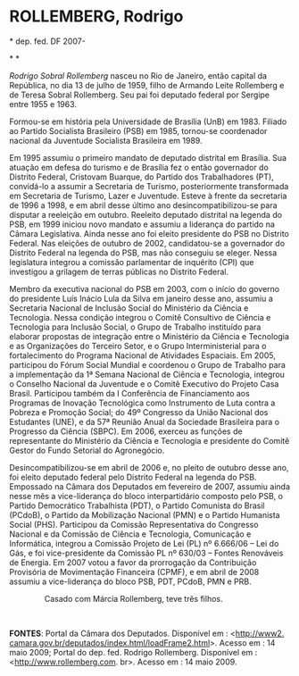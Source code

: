 ROLLEMBERG, Rodrigo
===================

\* dep. fed. DF 2007-

* *

*Rodrigo Sobral Rollemberg* nasceu no Rio de Janeiro, então capital da
República, no dia 13 de julho de 1959, filho de Armando Leite Rollemberg
e de Teresa Sobral Rollemberg. Seu pai foi deputado federal por Sergipe
entre 1955 e 1963.

Formou-se em história pela Universidade de Brasília (UnB) em 1983.
Filiado ao Partido Socialista Brasileiro (PSB) em 1985, tornou-se
coordenador nacional da Juventude Socialista Brasileira em 1989.

Em 1995 assumiu o primeiro mandato de deputado distrital em Brasília.
Sua atuação em defesa do turismo e de Brasília fez o então governador do
Distrito Federal, Cristovam Buarque, do Partido dos Trabalhadores (PT),
convidá-lo a assumir a Secretaria de Turismo, posteriormente
transformada em Secretaria de Turismo, Lazer e Juventude. Esteve à
frente da secretaria de 1996 a 1998, e em abril desse último ano
desincompatibilizou-se para disputar a reeleição em outubro. Reeleito
deputado distrital na legenda do PSB, em 1999 iniciou novo mandato e
assumiu a liderança do partido na Câmara Legislativa. Ainda nesse ano
foi eleito presidente do PSB no Distrito Federal. Nas eleições de
outubro de 2002, candidatou-se a governador do Distrito Federal na
legenda do PSB, mas não conseguiu se eleger. Nessa legislatura integrou
a comissão parlamentar de inquérito (CPI) que investigou a grilagem de
terras públicas no Distrito Federal.

Membro da executiva nacional do PSB em 2003, com o início do governo do
presidente Luís Inácio Lula da Silva em janeiro desse ano, assumiu a
Secretaria Nacional de Inclusão Social do Ministério da Ciência e
Tecnologia. Nessa condição integrou o Comitê Consultivo de Ciência e
Tecnologia para Inclusão Social, o Grupo de Trabalho instituído para
elaborar propostas de integração entre o Ministério da Ciência e
Tecnologia e as Organizações do Terceiro Setor, e o Grupo
Interministerial para o fortalecimento do Programa Nacional de
Atividades Espaciais. Em 2005, participou do Fórum Social Mundial e
coordenou o Grupo de Trabalho para a implementação da 1ª Semana Nacional
de Ciência e Tecnologia, integrou o Conselho Nacional da Juventude e o
Comitê Executivo do Projeto Casa Brasil. Participou também da I
Conferência de Financiamento aos Programas de Inovação Tecnológica como
Instrumento de Luta contra a Pobreza e Promoção Social; do 49º Congresso
da União Nacional dos Estudantes (UNE), e da 57ª Reunião Anual da
Sociedade Brasileira para o Progresso da Ciência (SBPC). Em 2006,
exerceu as funções de representante do Ministério da Ciência e
Tecnologia e presidente do Comitê Gestor do Fundo Setorial do
Agronegócio.

Desincompatibilizou-se em abril de 2006 e, no pleito de outubro desse
ano, foi eleito deputado federal pelo Distrito Federal na legenda do
PSB. Empossado na Câmara dos Deputados em fevereiro de 2007, assumiu
ainda nesse mês a vice-liderança do bloco interpartidário composto pelo
PSB, o Partido Democrático Trabalhista (PDT), o Partido Comunista do
Brasil (PCdoB), o Partido da Mobilização Nacional (PMN) e o Partido
Humanista Social (PHS). Participou da Comissão Representativa do
Congresso Nacional e da Comissão de Ciência e Tecnologia, Comunicação e
Informática, integrou a Comissão Projeto de Lei (PL) nº 6.666/06 – Lei
do Gás, e foi vice-presidente da Comissão PL nº 630/03 – Fontes
Renováveis de Energia. Em 2007 votou a favor da prorrogação da
Contribuição Provisória de Movimentação Financeira (CPMF), e em abril de
2008 assumiu a vice-liderança do bloco PSB, PDT, PCdoB, PMN e PRB.

                Casado com Márcia Rollemberg, teve três filhos.

 

**FONTES**: Portal da Câmara dos Deputados. Disponível em :
\<[http://www2.
camara.gov.br/deputados/index.html/loadFrame2.html](http://www2.%20camara.gov.br/deputados/index.html/loadFrame2.html)\>.
Acesso em : 14 maio 2009; Portal do dep. fed. Rodrigo Rollemberg.
Disponível em : \<http://www.rollemberg.com. br\>. Acesso em : 14 maio
2009.

 
